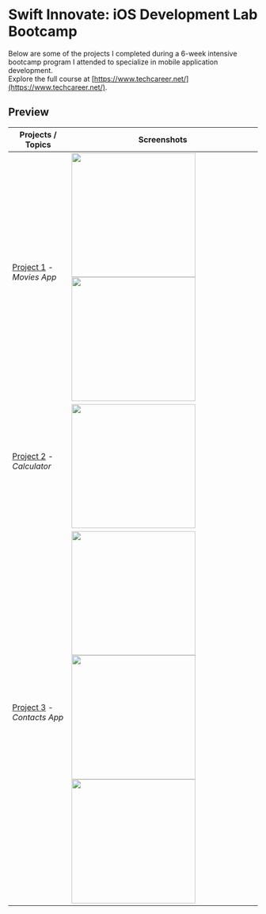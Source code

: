 # Swift Innovate: iOS Development Lab Bootcamp

Below are some of the projects I completed during a 6-week intensive bootcamp program I attended to specialize in mobile application development.
<br>Explore the full course at [https://www.techcareer.net/](https://www.techcareer.net/).

## Preview


Projects / Topics                                                           | Screenshots
---                                                                         |---
[Project 1](https://github.com/ogulcandeniz-inac/Techcareer-iOS-Bootcamp/tree/main/Movies%20App) - *Movies App* <br/>                                           <br/><sub>                     </sub>  |<img width="250" src="https://github.com/ogulcandeniz-inac/Techcareer-iOS-Bootcamp/assets/109241786/9928a402-e254-4966-98a4-7b43d0deaf54"> <img width="250"  src="https://github.com/ogulcandeniz-inac/Techcareer-iOS-Bootcamp/assets/109241786/a1acd596-0bac-4232-8c02-dab8bf7549cc">|
[Project 2](https://github.com/ogulcandeniz-inac/Techcareer-iOS-Bootcamp/tree/main/Calculator) - *Calculator* <br/>                                           <br/><sub>                     </sub>  |<img width="250" src="https://github.com/ogulcandeniz-inac/Techcareer-iOS-Bootcamp/assets/109241786/f17feea7-277a-4f69-868c-6e28c42793b1">|
[Project 3](https://github.com/ogulcandeniz-inac/Techcareer-iOS-Bootcamp/tree/main/Contacts%20App%202) - *Contacts App* <br/>                                         <br/><sub>                       </sub>  |<img width="250" src="https://github.com/ogulcandeniz-inac/Techcareer-iOS-Bootcamp/assets/109241786/7ac08221-15a5-4c93-8c30-91837b35249c"> <img width="250"  src="https://github.com/ogulcandeniz-inac/Techcareer-iOS-Bootcamp/assets/109241786/7bb8dc96-ad94-41d4-a0ae-1f149a944143"><img width="250" src="https://github.com/ogulcandeniz-inac/Techcareer-iOS-Bootcamp/assets/109241786/9d17ce4f-40a4-4baf-b1eb-45a8c361380d">
